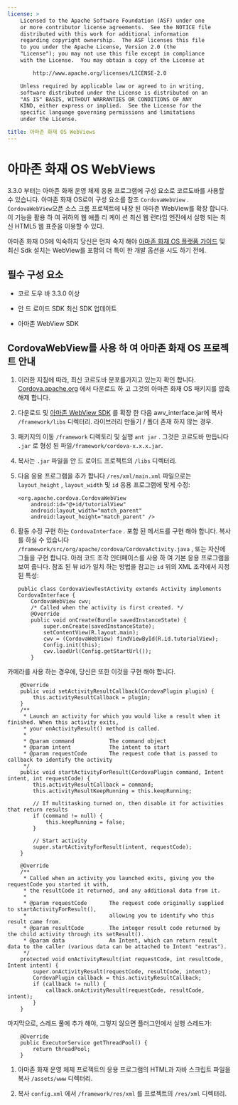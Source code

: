 ```yaml
---
license: >
    Licensed to the Apache Software Foundation (ASF) under one
    or more contributor license agreements.  See the NOTICE file
    distributed with this work for additional information
    regarding copyright ownership.  The ASF licenses this file
    to you under the Apache License, Version 2.0 (the
    "License"); you may not use this file except in compliance
    with the License.  You may obtain a copy of the License at

        http://www.apache.org/licenses/LICENSE-2.0

    Unless required by applicable law or agreed to in writing,
    software distributed under the License is distributed on an
    "AS IS" BASIS, WITHOUT WARRANTIES OR CONDITIONS OF ANY
    KIND, either express or implied.  See the License for the
    specific language governing permissions and limitations
    under the License.

title: 아마존 화재 OS WebViews
---
```


# 아마존 화재 OS WebViews

3.3.0 부터는 아마존 화재 운영 체제 응용 프로그램에 구성 요소로 코르도바를 사용할 수 있습니다. 아마존 화재 OS로이 구성 요소를 참조 `CordovaWebView` . `CordovaWebView`오픈 소스 크롬 프로젝트에 내장 된 아마존 WebView를 확장 합니다. 이 기능을 활용 하 여 귀하의 웹 애플 리 케이 션 최신 웹 런타임 엔진에서 실행 되는 최신 HTML5 웹 표준을 이용할 수 있다.

아마존 화재 OS에 익숙하지 당신은 먼저 숙지 해야 [아마존 화재 OS 플랫폼 가이드](index.html) 및 최신 Sdk 설치는 WebView를 포함의 더 특이 한 개발 옵션을 시도 하기 전에.

## 필수 구성 요소

*   코르 도우 바 3.3.0 이상

*   안 드 로이드 SDK 최신 SDK 업데이트

*   아마존 WebView SDK

## CordovaWebView를 사용 하 여 아마존 화재 OS 프로젝트 안내

1.  이러한 지침에 따라, 최신 코르도바 분포를가지고 있는지 확인 합니다. [Cordova.apache.org][1] 에서 다운로드 하 고 그것의 아마존 화재 OS 패키지를 압축 해제 합니다.

2.  다운로드 및 [아마존 WebView SDK][2] 를 확장 한 다음 awv_interface.jar에 복사 `/framework/libs` 디렉터리. 라이브러리 만들기 / 폴더 존재 하지 않는 경우.

3.  패키지의 이동 `/framework` 디렉토리 및 실행 `ant jar` . 그것은 코르도바 만듭니다 `.jar` 로 형성 된 파일`/framework/cordova-x.x.x.jar`.

4.  복사는 `.jar` 파일을 안 드 로이드 프로젝트의 `/libs` 디렉터리.

5.  다음 응용 프로그램을 추가 합니다 `/res/xml/main.xml` 파일으로는 `layout_height` , `layout_width` 및 `id` 응용 프로그램에 맞게 수정:
    
        <org.apache.cordova.CordovaWebView
            android:id="@+id/tutorialView"
            android:layout_width="match_parent"
            android:layout_height="match_parent" />
        

6.  활동 수정 구현 하는 `CordovaInterface` . 포함 된 메서드를 구현 해야 합니다. 복사를 하실 수 있습니다 `/framework/src/org/apache/cordova/CordovaActivity.java` , 또는 자신에 그들을 구현 합니다. 아래 코드 조각 인터페이스를 사용 하 여 기본 응용 프로그램을 보여 줍니다. 참조 된 뷰 id가 일치 하는 방법을 참고는 `id` 위의 XML 조각에서 지정 된 특성:
    
        public class CordovaViewTestActivity extends Activity implements CordovaInterface {
            CordovaWebView cwv;
            /* Called when the activity is first created. */
            @Override
            public void onCreate(Bundle savedInstanceState) {
                super.onCreate(savedInstanceState);
                setContentView(R.layout.main);
                cwv = (CordovaWebView) findViewById(R.id.tutorialView);
                Config.init(this);
                cwv.loadUrl(Config.getStartUrl());
            }
        

 [1]: http://cordova.apache.org
 [2]: https://developer.amazon.com/sdk/fire/IntegratingAWV.html#installawv

카메라를 사용 하는 경우에, 당신은 또한 이것을 구현 해야 합니다.

        @Override
        public void setActivityResultCallback(CordovaPlugin plugin) {
            this.activityResultCallback = plugin;
        }
        /**
         * Launch an activity for which you would like a result when it finished. When this activity exits,
         * your onActivityResult() method is called.
         *
         * @param command           The command object
         * @param intent            The intent to start
         * @param requestCode       The request code that is passed to callback to identify the activity
         */
        public void startActivityForResult(CordovaPlugin command, Intent intent, int requestCode) {
            this.activityResultCallback = command;
            this.activityResultKeepRunning = this.keepRunning;
    
            // If multitasking turned on, then disable it for activities that return results
            if (command != null) {
                this.keepRunning = false;
            }
    
            // Start activity
            super.startActivityForResult(intent, requestCode);
        }
    
        @Override
        /**
         * Called when an activity you launched exits, giving you the requestCode you started it with,
         * the resultCode it returned, and any additional data from it.
         *
         * @param requestCode       The request code originally supplied to startActivityForResult(),
         *                          allowing you to identify who this result came from.
         * @param resultCode        The integer result code returned by the child activity through its setResult().
         * @param data              An Intent, which can return result data to the caller (various data can be attached to Intent "extras").
         */
        protected void onActivityResult(int requestCode, int resultCode, Intent intent) {
            super.onActivityResult(requestCode, resultCode, intent);
            CordovaPlugin callback = this.activityResultCallback;
            if (callback != null) {
                callback.onActivityResult(requestCode, resultCode, intent);
            }
        }
    

마지막으로, 스레드 풀에 추가 해야, 그렇지 않으면 플러그인에서 실행 스레드가:

        @Override
        public ExecutorService getThreadPool() {
            return threadPool;
        }
    

1.  아마존 화재 운영 체제 프로젝트의 응용 프로그램의 HTML과 자바 스크립트 파일을 복사 `/assets/www` 디렉터리.

2.  복사 `config.xml` 에서 `/framework/res/xml` 를 프로젝트의 `/res/xml` 디렉터리.